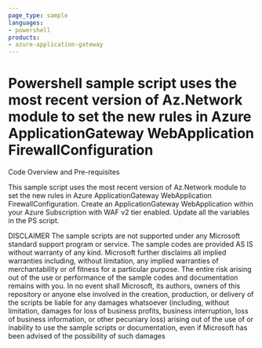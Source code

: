 ```yaml
---
page_type: sample
languages:
- powershell
products:
- azure-application-gateway
---
```


# Powershell sample script uses the most recent version of Az.Network module to set the new rules in Azure ApplicationGateway WebApplication FirewallConfiguration


 Code Overview and Pre-requisites
 
 This sample script uses the most recent version of Az.Network module to set the new rules in Azure ApplicationGateway WebApplication FirewallConfiguration. Create an ApplicationGateway WebApplication within your Azure Subscription with WAF v2 tier enabled. Update all the variables in the PS script.
 
 
DISCLAIMER
The sample scripts are not supported under any Microsoft standard support program or service. The sample codes are provided AS IS without warranty of any kind. Microsoft further disclaims all implied warranties including, without limitation, any implied warranties of merchantability or of fitness for a particular purpose. The entire risk arising out of the use or performance of the sample codes and documentation remains with you. In no event shall Microsoft, its authors, owners of this repository or anyone else involved in the creation, production, or delivery of the scripts be liable for any damages whatsoever (including, without limitation, damages for loss of business profits, business interruption, loss of business information, or other pecuniary loss) arising out of the use of or inability to use the sample scripts or documentation, even if Microsoft has been advised of the possibility of such damages 

